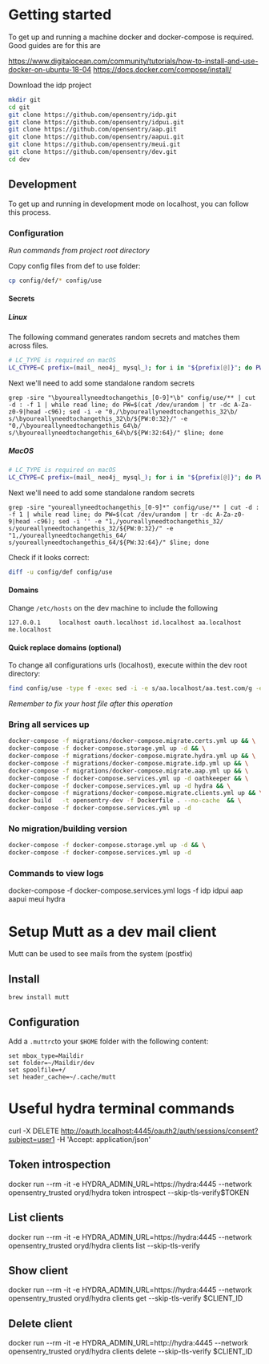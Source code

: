 # Getting started

To get up and running a machine docker and docker-compose is required. Good guides are for this are

https://www.digitalocean.com/community/tutorials/how-to-install-and-use-docker-on-ubuntu-18-04
https://docs.docker.com/compose/install/


Download the idp project
```bash
mkdir git
cd git
git clone https://github.com/opensentry/idp.git
git clone https://github.com/opensentry/idpui.git
git clone https://github.com/opensentry/aap.git
git clone https://github.com/opensentry/aapui.git
git clone https://github.com/opensentry/meui.git
git clone https://github.com/opensentry/dev.git
cd dev
```

## Development
To get up and running in development mode on localhost, you can follow this process.

### Configuration

*Run commands from project root directory*

Copy config files from def to use folder:
```bash
cp config/def/* config/use
```

#### Secrets

##### Linux
The following command generates random secrets and matches them across files.
```bash
# LC_TYPE is required on macOS
LC_CTYPE=C prefix=(mail_ neo4j_ mysql_); for i in "${prefix[@]}"; do PW=$(</dev/urandom tr -dc A-Za-z0-9|head -c96); find config/use -type f -exec sed -i -e "s/\b${i}youreallyneedtochangethis_64\b/${PW:0:64}/" -e "s/\b${i}youreallyneedtochangethis_32\b/${PW:64:32}/" {} \+; done
```

Next we'll need to add some standalone random secrets
```
grep -sire "\byoureallyneedtochangethis_[0-9]*\b" config/use/** | cut -d : -f 1 | while read line; do PW=$(cat /dev/urandom | tr -dc A-Za-z0-9|head -c96); sed -i -e "0,/\byoureallyneedtochangethis_32\b/ s/\byoureallyneedtochangethis_32\b/${PW:0:32}/" -e "0,/\byoureallyneedtochangethis_64\b/ s/\byoureallyneedtochangethis_64\b/${PW:32:64}/" $line; done
```

##### MacOS
```bash
# LC_TYPE is required on macOS
LC_CTYPE=C prefix=(mail_ neo4j_ mysql_); for i in "${prefix[@]}"; do PW=$(</dev/urandom tr -dc A-Za-z0-9|head -c96); find config/use -type f -exec sed -i '' -e "s/${i}youreallyneedtochangethis_64/${PW:0:64}/" -e "s/${i}youreallyneedtochangethis_32/${PW:64:32}/" {} \;; done
```

Next we'll need to add some standalone random secrets
```
grep -sire "youreallyneedtochangethis_[0-9]*" config/use/** | cut -d : -f 1 | while read line; do PW=$(cat /dev/urandom | tr -dc A-Za-z0-9|head -c96); sed -i '' -e "1,/youreallyneedtochangethis_32/ s/youreallyneedtochangethis_32/${PW:0:32}/" -e "1,/youreallyneedtochangethis_64/ s/youreallyneedtochangethis_64/${PW:32:64}/" $line; done
```

Check if it looks correct:
```bash
diff -u config/def config/use
```

#### Domains

Change `/etc/hosts` on the dev machine to include the following
```
127.0.0.1     localhost oauth.localhost id.localhost aa.localhost me.localhost
```

#### Quick replace domains (optional)

To change all configurations urls (localhost), execute within the dev root directory:
```bash
find config/use -type f -exec sed -i -e s/aa.localhost/aa.test.com/g -e s/id.localhost/id.test.com/g -e s/oauth.localhost/oauth.test.com/g -e s/me.localhost/me.test.com/g {} \;
```

*Remember to fix your host file after this operation*

### Bring all services up
```bash
docker-compose -f migrations/docker-compose.migrate.certs.yml up && \
docker-compose -f docker-compose.storage.yml up -d && \
docker-compose -f migrations/docker-compose.migrate.hydra.yml up && \
docker-compose -f migrations/docker-compose.migrate.idp.yml up && \
docker-compose -f migrations/docker-compose.migrate.aap.yml up && \
docker-compose -f docker-compose.services.yml up -d oathkeeper && \
docker-compose -f docker-compose.services.yml up -d hydra && \
docker-compose -f migrations/docker-compose.migrate.clients.yml up && \
docker build   -t opensentry-dev -f Dockerfile . --no-cache  && \
docker-compose -f docker-compose.services.yml up -d
```

### No migration/building version
```bash
docker-compose -f docker-compose.storage.yml up -d && \
docker-compose -f docker-compose.services.yml up -d
```

### Commands to view logs
docker-compose -f docker-compose.services.yml logs -f idp idpui aap aapui meui hydra

# Setup Mutt as a dev mail client

Mutt can be used to see mails from the system (postfix)

## Install
```
brew install mutt
```

## Configuration
Add a `.muttrc`to your `$HOME` folder with the following content:
```
set mbox_type=Maildir
set folder=~/Maildir/dev
set spoolfile=+/
set header_cache=~/.cache/mutt
```


# Useful hydra terminal commands

curl -X DELETE http://oauth.localhost:4445/oauth2/auth/sessions/consent?subject=user1 -H 'Accept: application/json'

## Token introspection
docker run --rm -it -e HYDRA_ADMIN_URL=https://hydra:4445 --network opensentry_trusted oryd/hydra token introspect --skip-tls-verify$TOKEN

## List clients
docker run --rm -it -e HYDRA_ADMIN_URL=https://hydra:4445 --network opensentry_trusted oryd/hydra clients list --skip-tls-verify

## Show client
docker run --rm -it -e HYDRA_ADMIN_URL=https://hydra:4445 --network opensentry_trusted oryd/hydra clients get --skip-tls-verify $CLIENT_ID

## Delete client
docker run --rm -it -e HYDRA_ADMIN_URL=http://hydra:4445 --network opensentry_trusted oryd/hydra clients delete --skip-tls-verify $CLIENT_ID
